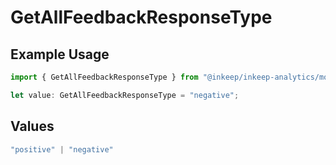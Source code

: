# GetAllFeedbackResponseType

## Example Usage

```typescript
import { GetAllFeedbackResponseType } from "@inkeep/inkeep-analytics/models/components";

let value: GetAllFeedbackResponseType = "negative";
```

## Values

```typescript
"positive" | "negative"
```